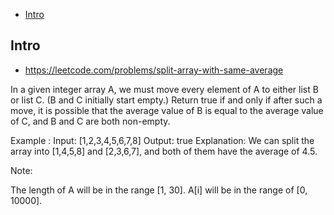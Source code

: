 - [Intro](#intro)

## Intro

- https://leetcode.com/problems/split-array-with-same-average

In a given integer array A, we must move every element of A to either list B or list C. (B and C initially start empty.)
Return true if and only if after such a move, it is possible that the average value of B is equal to the average value of C, and B and C are both non-empty.

Example :
Input: 
[1,2,3,4,5,6,7,8]
Output: true
Explanation: We can split the array into [1,4,5,8] and [2,3,6,7], and both of them have the average of 4.5.

Note:

The length of A will be in the range [1, 30].
A[i] will be in the range of [0, 10000].

 
